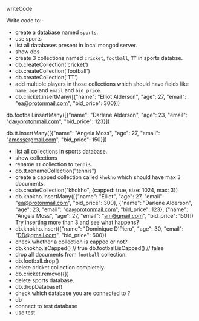 writeCode

Write code to:-

- create a database named `sports`.
 - use sports
- list all databases present in local mongod server.
 - show dbs
- create 3 collections named `cricket`, `football`, `TT` in sports databse.
 - db.createCollection('cricket')
 - db.createCollection('football')
 - db.createCollection('TT')
- add multiple players in those collections which should have fields like `name`, `age` and `email` and `bid_price`.
 -  db.cricket.insertMany([{"name": "Elliot Alderson", "age": 27, "email": "ea@protonmail.com", "bid_price": 300}])

db.football.insertMany([{"name": "Darlene Alderson", "age": 23, "email": "da@protonmail.com", "bid_price": 123}])

db.tt.insertMany([{"name": "Angela Moss", "age": 27, "email": "amoss@gmail.com", "bid_price": 150}])
- list all collections in sports database.
 - show collections
- rename `TT` collection to `tennis`.
 - db.tt.renameCollection("tennis")
- create a capped collection called `khokho` which should have max 3 documents.
 - db.createCollection("khokho", {capped: true, size: 1024, max: 3})
  - db.khokho.insertMany([{"name": "Elliot", "age": 27, "email": "ea@protonmail.com", "bid_price": 300},
{"name": "Darlene Alderson", "age": 23, "email": "da@protonmail.com", "bid_price": 123},
{"name": "Angela Moss", "age": 27, "email": "am@gmail.com", "bid_price": 150}])
  Try inserting more than 3 and see what happens?
  - db.khokho.insert({"name": "Dominique D'Piero", "age": 30, "email": "DD@gmail.com", "bid_price": 600})
- check whether a collection is capped or not?
 - db.khokho.isCapped() // true
db.football.isCapped() // false
- drop all documents from `football` collection.
 - db.football.drop()
- delete cricket collection completely.
 - db.cricket.remove({})
- delete sports database.
 - db.dropDatabase()
- check which database you are connected to ?
 - db
- connect to test database
 - use test

